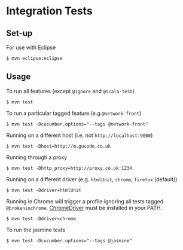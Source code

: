 Integration Tests
=================

Set-up
------

For use with Eclipse

    $ mvn eclipse:eclipse

Usage
-----

To run all features (except `@ignore` and `@scala-test`)

	$ mvn test

To run a particular tagged feature (e.g.`@network-front`)

	$ mvn test -Dcucumber.options="--tags @network-front"

Running on a different host (i.e. not `http://localhost:9000`)

 	$ mvn test -Dhost=http://m.gucode.co.uk

Running through a proxy

 	$ mvn test -Dhttp_proxy=http://proxy.co.uk:1234

Running on a different driver (e.g. `htmlUnit`, `chrome`, `firefox` (default))

    $ mvn test -Ddriver=htmlUnit

Running in Chrome will trigger a profile ignoring all tests tagged `@brokeninchrome`. [ChromeDriver](http://code.google.com/p/selenium/wiki/ChromeDriver) must be installed in your PATH.

    $ mvn test -Ddriver=chrome
     	
To run the jasmine tests

	$ mvn test -Dcucumber.options="--tags @jasmine"